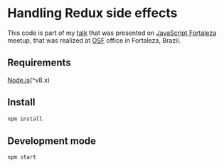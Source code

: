 # Handling Redux side effects

This code is part of my [talk](https://docs.google.com/presentation/d/e/2PACX-1vTJnQmpoYaR9t4q-FA4JigeoLaIXHRyiO6e85DIRjqtbnF80Hluv7ZsIetSjYBVILBBEU4NC3LfGlRa/pub?start=false&loop=false&delayms=3000) that was presented on [JavaScript Fortaleza](https://www.meetup.com/pt-BR/javascript-fortaleza/events/262454093/) meetup, that was realized at [OSF](https://www.osf-global.com/) office in Fortaleza, Brazil.

## Requirements

[Node.js](https://nodejs.org/en/)(^v8.x)

## Install

```bash
npm install
```

## Development mode

```bash
npm start
```
